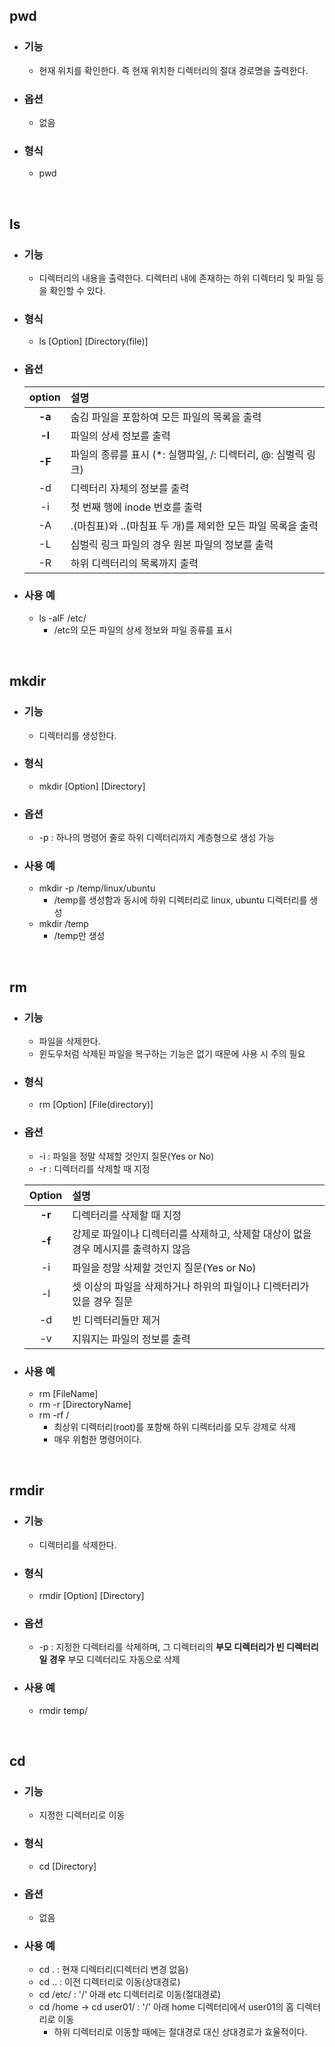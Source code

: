 ## pwd

- ### 기능
  - 현재 위치를 확인한다. 즉 현재 위치한 디렉터리의 절대 경로명을 출력한다.
- ### 옵션
  - 없음
- ### 형식
  - pwd

<br>

## ls

- ### 기능
  - 디렉터리의 내용을 출력한다. 디렉터리 내에 존재하는 하위 디렉터리 및 파일 등을 확인할 수 있다. 
- ### 형식
  - ls [Option] [Directory(file)]
- ### 옵션
  option | 설명
  |:-:|:---|
  |**-a**| 숨김 파일을 포함하여 모든 파일의 목록을 출력|
  |**-l**| 파일의 상세 정보를 출력|
  |**-F**| 파일의 종류를 표시 (*: 실행파일, /: 디렉터리, @: 심벌릭 링크)|
  |-d| 디렉터리 자체의 정보를 출력|
  |-i| 첫 번째 행에 inode 번호를 출력|
  |-A| .(마침표)와 ..(마침표 두 개)를 제외한 모든 파일 목록을 출력|
  |-L| 심벌릭 링크 파일의 경우 원본 파일의 정보를 출력|
  |-R| 하위 디렉터리의 목록까지 출력|

- ### 사용 예
  - ls -alF /etc/
    - /etc의 모든 파일의 상세 정보와 파일 종류를 표시

<br>

## mkdir

- ### 기능
  - 디렉터리를 생성한다.
- ### 형식
  - mkdir [Option] [Directory]
- ### 옵션
  - -p : 하나의 명령어 줄로 하위 디렉터리까지 계층형으로 생성 가능
- ### 사용 예
  - mkdir -p /temp/linux/ubuntu
    - /temp를 생성함과 동시에 하위 디렉터리로 linux, ubuntu 디렉터리를 생성
  - mkdir /temp
    - /temp만 생성

<br>

## rm

- ### 기능
  - 파일을 삭제한다.
  - 윈도우처럼 삭제된 파일을 복구하는 기능은 없기 때문에 사용 시 주의 필요
- ### 형식
  - rm [Option] [File(directory)]
- ### 옵션
  - -i : 파일을 정말 삭제할 것인지 질문(Yes or No)
  - -r : 디렉터리를 삭제할 때 지정
   
  Option | 설명
  |:--:|:--|
  |**-r**| 디렉터리를 삭제할 때 지정|
  |**-f**| 강제로 파일이나 디렉터리를 삭제하고, 삭제할 대상이 없을 경우 메시지를 출력하지 않음|
  |-i| 파일을 정말 삭제할 것인지 질문(Yes or No)|
  |-l| 셋 이상의 파일을 삭제하거나 하위의 파일이나 디렉터리가 있을 경우 질문|
  |-d| 빈 디렉터리들만 제거|
  |-v| 지워지는 파일의 정보를 출력|

- ### 사용 예
  - rm [FileName]
  - rm -r [DirectoryName]
  - rm -rf /
    - 최상위 디렉터리(root)를 포함해 하위 디렉터리를 모두 강제로 삭제
    - 매우 위험한 명령어이다.

<br>

## rmdir

- ### 기능
  - 디렉터리를 삭제한다.
- ### 형식
  - rmdir [Option] [Directory]
- ### 옵션
  - -p : 지정한 디렉터리를 삭제하며, 그 디렉터리의 **부모 디렉터리가 빈 디렉터리일 경우** 부모 디렉터리도 자동으로 삭제
- ### 사용 예
  - rmdir temp/

<br>

## cd 

- ### 기능 
  - 지정한 디렉터리로 이동
- ### 형식
  - cd [Directory]
- ### 옵션
  - 없음
- ### 사용 예
  - cd . : 현재 디렉터리(디렉터리 변경 없음)
  - cd .. : 이전 디렉터리로 이동(상대경로)
  - cd /etc/ : '/' 아래 etc 디렉터리로 이동(절대경로)
  - cd /home -> cd user01/ : '/' 아래 home 디렉터리에서 user01의 홈 디렉터리로 이동
    - 하위 디렉터리로 이동할 때에는 절대경로 대신 상대경로가 효율적이다.